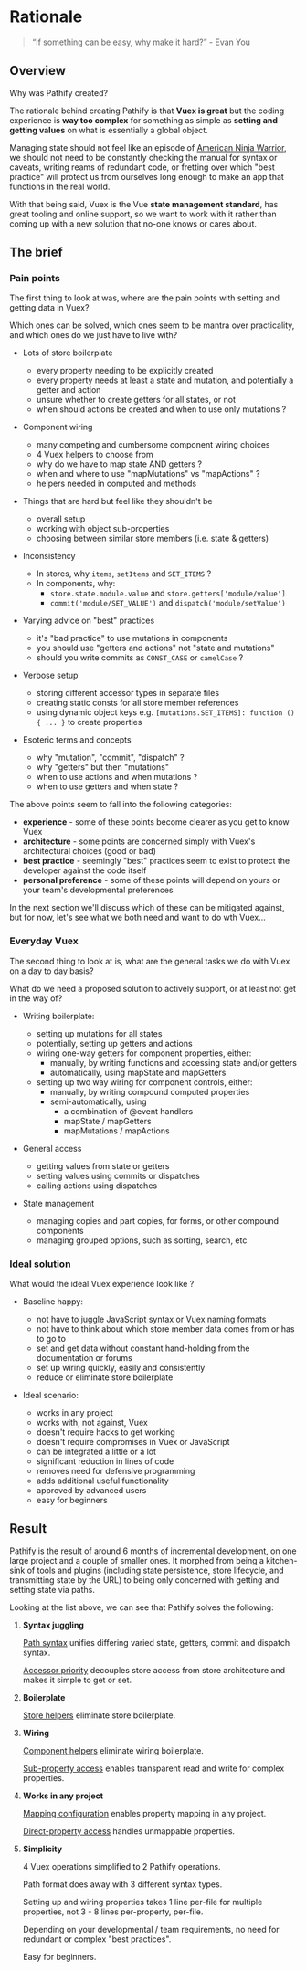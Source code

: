 # Rationale

> “If something can be easy, why make it hard?” - Evan You

## Overview

Why was Pathify created?

The rationale behind creating Pathify is that **Vuex is great** but the coding experience is **way too complex** for something as simple as **setting and getting values** on what is essentially a global object.

Managing state should not feel like an episode of [American Ninja Warrior](https://www.youtube.com/watch?v=TPa8whN2q60), we should not need to be constantly checking the manual for syntax or caveats, writing reams of redundant code, or fretting over which "best practice" will protect us from ourselves long enough to make an app that functions in the real world.

With that being said, Vuex is the Vue **state management standard**, has great tooling and online support, so we want to work with it rather than coming up with a new solution that no-one knows or cares about.

## The brief

### Pain points

The first thing to look at was, where are the pain points with setting and getting data in Vuex?

Which ones can be solved, which ones seem to be mantra over practicality, and which ones do we just have to live with?

- Lots of store boilerplate

    - every property needing to be explicitly created 
    - every property needs at least a state and mutation, and potentially a getter and action
    - unsure whether to create getters for all states, or not
    - when should actions be created and when to use only mutations ?

- Component wiring

    - many competing and cumbersome component wiring choices
    - 4 Vuex helpers to choose from
    - why do we have to map state AND getters ?
    - when and where to use "mapMutations" vs "mapActions" ?
    - helpers needed in computed and methods
    
- Things that are hard but feel like they shouldn't be

    - overall setup
    - working with object sub-properties
    - choosing between similar store members (i.e. state & getters)

- Inconsistency

    - In stores, why `items`, `setItems` and `SET_ITEMS` ?
    - In components, why:
        - `store.state.module.value` and `store.getters['module/value']`
        - `commit('module/SET_VALUE')` and `dispatch('module/setValue')` 

- Varying advice on "best" practices

    - it's "bad practice" to use mutations in components
    - you should use "getters and actions" not "state and mutations"
    - should you write commits as `CONST_CASE` or `camelCase` ?

- Verbose setup
    - storing different accessor types in separate files
    - creating static consts for all store member references
    - using dynamic object keys e.g. `[mutations.SET_ITEMS]: function () { ... }` to create properties
    
- Esoteric terms and concepts

    - why "mutation", "commit", "dispatch" ?
    - why "getters" but then "mutations"
    - when to use actions and when mutations ?
    - when to use getters and when state ?
    
The above points seem to fall into the following categories:

- **experience** - some of these points become clearer as you get to know Vuex
- **architecture** - some points are concerned simply with Vuex's architectural choices (good or bad)
- **best practice** - seemingly "best" practices seem to exist to protect the developer against the code itself
- **personal preference** - some of these points will depend on yours or your team's developmental preferences

In the next section we'll discuss which of these can be mitigated against, but for now, let's see what we both need and want to do wth Vuex...

### Everyday Vuex

The second thing to look at is, what are the general tasks we do with Vuex on a day to day basis?

What do we need a proposed solution to actively support, or at least not get in the way of?

- Writing boilerplate:

    - setting up mutations for all states
    - potentially, setting up getters and actions
    - wiring one-way getters for component properties, either:
        - manually, by writing functions and accessing state and/or getters
        - automatically, using mapState and mapGetters
    - setting up two way wiring for component controls, either:
        - manually, by writing compound computed properties
        - semi-automatically, using
            - a combination of @event handlers
            - mapState / mapGetters
            - mapMutations / mapActions

- General access

    - getting values from state or getters
    - setting values using commits or dispatches
    - calling actions using dispatches
    
- State management

    - managing copies and part copies, for forms, or other compound components
    - managing grouped options, such as sorting, search, etc
    

### Ideal solution

What would the ideal Vuex experience look like ?

- Baseline happy:

    - not have to juggle JavaScript syntax or Vuex naming formats
    - not have to think about which store member data comes from or has to go to
    - set and get data without constant hand-holding from the documentation or forums
    - set up wiring quickly, easily and consistently
    - reduce or eliminate store boilerplate

- Ideal scenario:

    - works in any project
    - works with, not against, Vuex
    - doesn't require hacks to get working
    - doesn't require compromises in Vuex or JavaScript
    - can be integrated a little or a lot
    - significant reduction in lines of code
    - removes need for defensive programming
    - adds additional useful functionality
    - approved by advanced users
    - easy for beginners


## Result

Pathify is the result of around 6 months of incremental development, on one large project and a couple of smaller ones. It morphed from being a kitchen-sink of tools and plugins (including state persistence, store lifecycle, and transmitting state by the URL) to being only concerned with getting and setting state via paths.

Looking at the list above, we can see that Pathify solves the following:

1. **Syntax juggling**

    [Path syntax](/api/paths.md) unifies differing varied state, getters, commit and dispatch syntax.
    
    [Accessor priority](/api/properties.md#accessor-priority) decouples store access from store architecture and makes it simple to get or set.

2. **Boilerplate**

    [Store helpers](/api/store.md) eliminate store boilerplate.

3. **Wiring**

    [Component helpers](/api/component.md) eliminate wiring boilerplate.

    [Sub-property access](/api/properties.md#sub-property-access) enables transparent read and write for complex properties.

4. **Works in any project**

    [Mapping configuration](/guide/mapping.md) enables property mapping in any project.
    
    [Direct-property access](/api/properties.md#direct-property-access) handles unmappable properties.

5. **Simplicity**

    4 Vuex operations simplified to 2 Pathify operations.

    Path format does away with 3 different syntax types.
    
    Setting up and wiring properties takes 1 line per-file for multiple properties, not 3 - 8 lines per-property, per-file.

    Depending on your developmental / team requirements, no need for redundant or complex "best practices".

    Easy for beginners.
